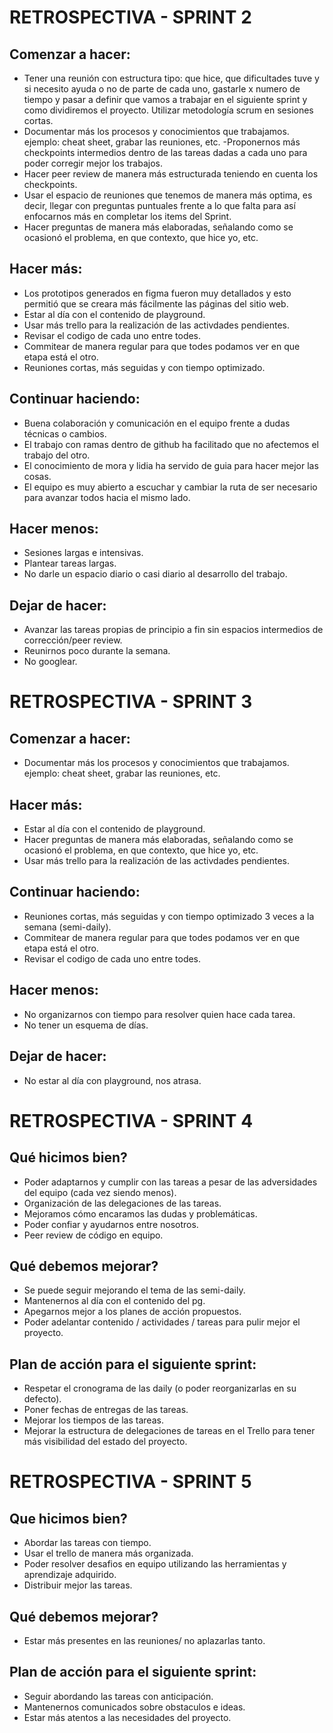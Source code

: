 # RETROSPECTIVA - SPRINT 2  
   
## Comenzar a hacer:
- Tener una reunión con estructura tipo: que hice, que dificultades tuve y si necesito ayuda o no de parte de cada uno, gastarle x numero de tiempo y pasar a definir que vamos a trabajar en el siguiente sprint y como dividiremos el proyecto. Utilizar metodología scrum en sesiones cortas.
- Documentar más los procesos y conocimientos que trabajamos. ejemplo: cheat sheet, grabar las reuniones, etc.
-Proponernos más checkpoints intermedios dentro de las tareas dadas a cada uno para poder corregir mejor los trabajos.
- Hacer peer review de manera más estructurada teniendo en cuenta los checkpoints.
- Usar el espacio de reuniones que tenemos de manera más optima, es decir, llegar con preguntas puntuales frente a lo que falta para así enfocarnos más en completar los items del Sprint. 
- Hacer preguntas de manera más elaboradas, señalando como se ocasionó el problema, en que contexto, que hice yo, etc.

## Hacer más:
- Los prototipos generados en figma fueron muy detallados y esto permitió que se creara más fácilmente las páginas del sitio web.
- Estar al día con el contenido de playground.
- Usar más trello para la realización de las activdades pendientes.
- Revisar el codigo de cada uno entre todes.
- Commitear de manera regular para que todes podamos ver en que etapa está el otro.
- Reuniones cortas, más seguidas y con tiempo optimizado.

## Continuar haciendo:
- Buena colaboración y comunicación en el equipo frente a dudas técnicas o cambios.
- El trabajo con ramas dentro de github ha facilitado que no afectemos el trabajo del otro.
- El conocimiento de mora y lidia ha servido de guia para hacer mejor las cosas.
- El equipo es muy abierto a escuchar y cambiar la ruta de ser necesario para avanzar todos hacia el mismo lado.
 
## Hacer menos:
- Sesiones largas e intensivas.
- Plantear tareas largas.
- No darle un espacio diario o casi diario al desarrollo del trabajo.
 
## Dejar de hacer:
- Avanzar las tareas propias de principio a fin sin espacios intermedios de corrección/peer review.
- Reunirnos poco durante la semana.
- No googlear.

# RETROSPECTIVA - SPRINT 3 
   
## Comenzar a hacer:
-  Documentar más los procesos y conocimientos que trabajamos. ejemplo: cheat sheet, grabar las reuniones, etc.
 

## Hacer más:
-  Estar al día con el contenido de playground.
-  Hacer preguntas de manera más elaboradas, señalando como se ocasionó el problema, en que contexto, que hice yo, etc.
-  Usar más trello para la realización de las activdades pendientes.

## Continuar haciendo:
- Reuniones cortas, más seguidas y con tiempo optimizado 3 veces a la semana (semi-daily).
- Commitear de manera regular para que todes podamos ver en que etapa está el otro.
- Revisar el codigo de cada uno entre todes.
 
## Hacer menos:
- No organizarnos con tiempo para resolver quien hace cada tarea.
- No tener un esquema de días.

## Dejar de hacer:
- No estar al día con playground, nos atrasa.


# RETROSPECTIVA - SPRINT 4

## Qué hicimos bien?
- Poder adaptarnos y cumplir con las tareas a pesar de las adversidades del equipo (cada vez siendo menos).
- Organización de las delegaciones de las tareas.
- Mejoramos cómo encaramos las dudas y problemáticas.
- Poder confiar y ayudarnos entre nosotros.
- Peer review de código en equipo.

## Qué debemos mejorar? 
- Se puede seguir mejorando el tema de las semi-daily.
- Mantenernos al día con el contenido del pg.
- Apegarnos mejor a los planes de acción propuestos.
- Poder adelantar contenido / actividades / tareas para pulir mejor el proyecto.

## Plan de acción para el siguiente sprint: 
- Respetar el cronograma de las daily (o poder reorganizarlas en su defecto).
- Poner fechas de entregas de las tareas.
- Mejorar los tiempos de las tareas.
- Mejorar la estructura de delegaciones de tareas en el Trello para tener más visibilidad del estado del proyecto.


# RETROSPECTIVA - SPRINT 5

## Que hicimos bien?
- Abordar las tareas con tiempo.
- Usar el trello de manera más organizada.
- Poder resolver desafios en equipo utilizando las herramientas y aprendizaje adquirido.
- Distribuir mejor las tareas.

## Qué debemos mejorar? 
- Estar más presentes en las reuniones/ no aplazarlas tanto.

## Plan de acción para el siguiente sprint: 
- Seguir abordando las tareas con anticipación.
- Mantenernos comunicados sobre obstaculos e ideas.
- Estar más atentos a las necesidades del proyecto.


